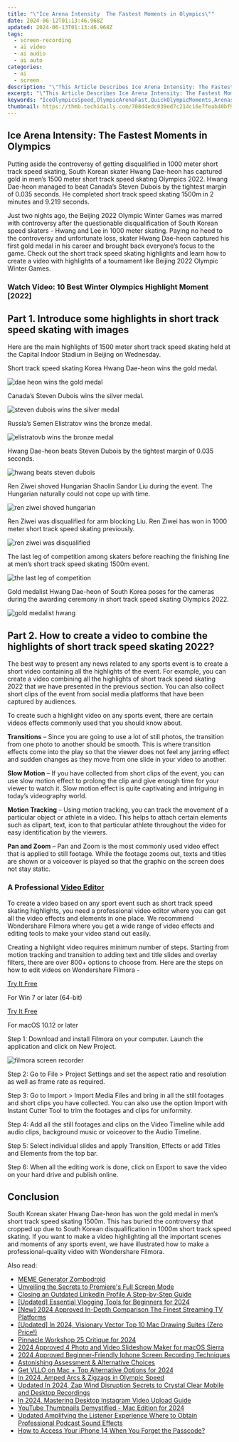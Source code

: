 ```yaml
---
title: "\"Ice Arena Intensity  The Fastest Moments in Olympics\""
date: 2024-06-12T01:13:46.968Z
updated: 2024-06-13T01:13:46.968Z
tags: 
  - screen-recording
  - ai video
  - ai audio
  - ai auto
categories: 
  - ai
  - screen
description: "\"This Article Describes Ice Arena Intensity: The Fastest Moments in Olympics\""
excerpt: "\"This Article Describes Ice Arena Intensity: The Fastest Moments in Olympics\""
keywords: "IceOlympicsSpeed,OlympicArenaFast,QuickOlympicMoments,ArenaspeedSkating,SpeedIceOlympics,RapidOlympicEvents,FastestOlympicBouts"
thumbnail: https://thmb.techidaily.com/708d4edc039ed7c214c16e7feab40bf91a645580b8d3db79c4bbb485b6d5ebd5.png
---
```


## Ice Arena Intensity: The Fastest Moments in Olympics

Putting aside the controversy of getting disqualified in 1000 meter short track speed skating, South Korean skater Hwang Dae-heon has captured gold in men’s 1500 meter short track speed skating Olympics 2022\. Hwang Dae-heon managed to beat Canada’s Steven Dubois by the tightest margin of 0.035 seconds. He completed short track speed skating 1500m in 2 minutes and 9.219 seconds.

Just two nights ago, the Beijing 2022 Olympic Winter Games was marred with controversy after the questionable disqualification of South Korean speed skaters - Hwang and Lee in 1000 meter skating. Paying no heed to the controversy and unfortunate loss, skater Hwang Dae-heon captured his first gold medal in his career and brought back everyone’s focus to the game. Check out the short track speed skating highlights and learn how to create a video with highlights of a tournament like Beijing 2022 Olympic Winter Games.

### Watch Video: 10 Best Winter Olympics Highlight Moment \[2022\]

## Part 1\. Introduce some highlights in short track speed skating with images

Here are the main highlights of 1500 meter short track speed skating held at the Capital Indoor Stadium in Beijing on Wednesday.

Short track speed skating Korea Hwang Dae-heon wins the gold medal.

![dae heon wins the gold medal](https://images.wondershare.com/filmora/article-images/dae-heon-wins-the-gold-medal.jpg)

Canada’s Steven Dubois wins the silver medal.

![steven dubois wins the silver medal](https://images.wondershare.com/filmora/article-images/steven-dubois-wins-the-silver-medal.jpg)

Russia’s Semen Elistratov wins the bronze medal.

![elistratovb wins the bronze medal](https://images.wondershare.com/filmora/article-images/elistratov-wins-the-bronze-medal.jpg)

Hwang Dae-heon beats Steven Dubois by the tightest margin of 0.035 seconds.

![hwang beats steven dubois](https://images.wondershare.com/filmora/article-images/hwang-beats-steven-dubois.jpg)

Ren Ziwei shoved Hungarian Shaolin Sandor Liu during the event. The Hungarian naturally could not cope up with time.

![ren ziwei shoved hungarian](https://images.wondershare.com/filmora/article-images/ren-ziwei-shoved-hungarian.jpg)

Ren Ziwei was disqualified for arm blocking Liu. Ren Ziwei has won in 1000 meter short track speed skating previously.

![ren ziwei was disqualified](https://images.wondershare.com/filmora/article-images/ren-ziwei-was-disqualified.jpg)

The last leg of competition among skaters before reaching the finishing line at men’s short track speed skating 1500m event.

![the last leg of competition](https://images.wondershare.com/filmora/article-images/the-last-leg-of-competition.jpg)

Gold medalist Hwang Dae-heon of South Korea poses for the cameras during the awarding ceremony in short track speed skating Olympics 2022.

![gold medalist hwang](https://images.wondershare.com/filmora/article-images/gold-medalist-hwang.jpg)

## Part 2\. How to create a video to combine the highlights of short track speed skating 2022?

The best way to present any news related to any sports event is to create a short video containing all the highlights of the event. For example, you can create a video combining all the highlights of short track speed skating 2022 that we have presented in the previous section. You can also collect short clips of the event from social media platforms that have been captured by audiences.

To create such a highlight video on any sports event, there are certain videos effects commonly used that you should know about.

**Transitions** – Since you are going to use a lot of still photos, the transition from one photo to another should be smooth. This is where transition effects come into the play so that the viewer does not feel any jarring effect and sudden changes as they move from one slide in your video to another.

**Slow Motion** – If you have collected from short clips of the event, you can use slow motion effect to prolong the clip and give enough time for your viewer to watch it. Slow motion effect is quite captivating and intriguing in today’s videography world.

**Motion Tracking** – Using motion tracking, you can track the movement of a particular object or athlete in a video. This helps to attach certain elements such as clipart, text, icon to that particular athlete throughout the video for easy identification by the viewers.

**Pan and Zoom** – Pan and Zoom is the most commonly used video effect that is applied to still footage. While the footage zooms out, texts and titles are shown or a voiceover is played so that the graphic on the screen does not stay static.

### A Professional [Video Editor](https://tools.techidaily.com/wondershare/filmora/download/)

To create a video based on any sport event such as short track speed skating highlights, you need a professional video editor where you can get all the video effects and elements in one place. We recommend Wondershare Filmora where you get a wide range of video effects and editing tools to make your video stand out easily.

Creating a highlight video requires minimum number of steps. Starting from motion tracking and transition to adding text and title slides and overlay filters, there are over 800+ options to choose from. Here are the steps on how to edit videos on Wondershare Filmora -

[Try It Free](https://tools.techidaily.com/wondershare/filmora/download/)

For Win 7 or later (64-bit)

[Try It Free](https://tools.techidaily.com/wondershare/filmora/download/)

For macOS 10.12 or later

Step 1: Download and install Filmora on your computer. Launch the application and click on New Project.

![filmora screen recorder](https://images.wondershare.com/filmora/article-images/filmora-record-screen.jpg)

Step 2: Go to File > Project Settings and set the aspect ratio and resolution as well as frame rate as required.

Step 3: Go to Import > Import Media Files and bring in all the still footages and short clips you have collected. You can also use the option Import with Instant Cutter Tool to trim the footages and clips for uniformity.

Step 4: Add all the still footages and clips on the Video Timeline while add audio clips, background music or voiceover to the Audio Timeline.

Step 5: Select individual slides and apply Transition, Effects or add Titles and Elements from the top bar.

Step 6: When all the editing work is done, click on Export to save the video on your hard drive and publish online.

## Conclusion

South Korean skater Hwang Dae-heon has won the gold medal in men’s short track speed skating 1500m. This has buried the controversy that cropped up due to South Korean disqualification in 1000m short track speed skating. If you want to make a video highlighting all the important scenes and moments of any sports event, we have illustrated how to make a professional-quality video with Wondershare Filmora.


<ins class="adsbygoogle"
     style="display:block"
     data-ad-format="autorelaxed"
     data-ad-client="ca-pub-7571918770474297"
     data-ad-slot="1223367746"></ins>



<ins class="adsbygoogle"
     style="display:block"
     data-ad-client="ca-pub-7571918770474297"
     data-ad-slot="8358498916"
     data-ad-format="auto"
     data-full-width-responsive="true"></ins>


<span class="atpl-alsoreadstyle">Also read:</span>
<div><ul>
<li><a href="https://article-posts.techidaily.com/meme-generator-zombodroid/"><u>MEME Generator Zombodroid</u></a></li>
<li><a href="https://article-posts.techidaily.com/unveiling-the-secrets-to-premieres-full-screen-mode/"><u>Unveiling the Secrets to Premiere's Full Screen Mode</u></a></li>
<li><a href="https://article-posts.techidaily.com/closing-an-outdated-linkedin-profile-a-step-by-step-guide/"><u>Closing an Outdated LinkedIn Profile  A Step-by-Step Guide</u></a></li>
<li><a href="https://article-posts.techidaily.com/updated-essential-vlogging-tools-for-beginners-for-2024/"><u>[Updated] Essential Vlogging Tools for Beginners for 2024</u></a></li>
<li><a href="https://article-posts.techidaily.com/new-2024-approved-in-depth-comparison-the-finest-streaming-tv-platforms/"><u>[New] 2024 Approved  In-Depth Comparison  The Finest Streaming TV Platforms</u></a></li>
<li><a href="https://article-posts.techidaily.com/updated-in-2024-visionary-vector-top-10-mac-drawing-suites-zero-price/"><u>[Updated] In 2024, Visionary Vector  Top 10 Mac Drawing Suites (Zero Price!)</u></a></li>
<li><a href="https://article-posts.techidaily.com/pinnacle-workshop-25-critique-for-2024/"><u>Pinnacle Workshop 25 Critique for 2024</u></a></li>
<li><a href="https://article-posts.techidaily.com/2024-approved-4-photo-and-video-slideshow-maker-for-macos-sierra/"><u>2024 Approved  4 Photo and Video Slideshow Maker for macOS Sierra</u></a></li>
<li><a href="https://video-screen-grab.techidaily.com/2024-approved-beginner-friendly-iphone-screen-recording-techniques/"><u>2024 Approved  Beginner-Friendly Iphone Screen Recording Techniques</u></a></li>
<li><a href="https://extra-resources.techidaily.com/astonishing-assessment-and-alternative-choices/"><u>Astonishing Assessment & Alternative Choices</u></a></li>
<li><a href="https://smart-video-creator.techidaily.com/get-vllo-on-mac-plus-top-alternative-options-for-2024/"><u>Get VLLO on Mac + Top Alternative Options for 2024</u></a></li>
<li><a href="https://extra-information.techidaily.com/in-2024-amped-arcs-and-zigzags-in-olympic-speed/"><u>In 2024, Amped Arcs & Zigzags in Olympic Speed</u></a></li>
<li><a href="https://voice-adjusting.techidaily.com/updated-in-2024-zap-wind-disruption-secrets-to-crystal-clear-mobile-and-desktop-recordings/"><u>Updated In 2024, Zap Wind Disruption Secrets to Crystal Clear Mobile and Desktop Recordings</u></a></li>
<li><a href="https://instagram-videos.techidaily.com/in-2024-mastering-desktop-instagram-video-upload-guide/"><u>In 2024, Mastering Desktop  Instagram Video Upload Guide</u></a></li>
<li><a href="https://eaxpv-info.techidaily.com/youtube-thumbnails-demystified-mac-edition-for-2024/"><u>YouTube Thumbnails Demystified - Mac Edition for 2024</u></a></li>
<li><a href="https://audio-editing.techidaily.com/updated-amplifying-the-listener-experience-where-to-obtain-professional-podcast-sound-effects/"><u>Updated Amplifying the Listener Experience Where to Obtain Professional Podcast Sound Effects</u></a></li>
<li><a href="https://ios-unlock.techidaily.com/how-to-access-your-iphone-14-when-you-forget-the-passcode-by-drfone-ios/"><u>How to Access Your iPhone 14 When You Forget the Passcode?</u></a></li>
</ul></div>
